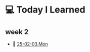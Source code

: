 # 💻 Today I Learned

## week 2

- 📅  [25-02-03.Mon](https://github.com/100-hours-a-week/kellyn.lee-TIL/blob/main/February/25-02-03%20Mon.md)
